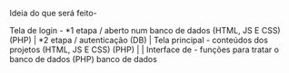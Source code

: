 

Ideia do que será feito-


 
 Tela de login    - *1 etapa / aberto num banco de dados  (HTML, JS E CSS) (PHP)
     |	            *2 etapa / autenticação (DB) 
     |
Tela principal    - conteúdos dos projetos                 (HTML, JS E CSS) (PHP)
      |
      |
 Interface de     - funções para tratar o banco de dados   (PHP)
 banco de dados